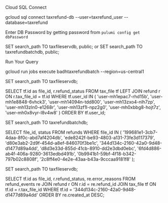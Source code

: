 Cloud SQL Connect 

gcloud sql connect taxrefund-db --user=taxrefund_user --database=taxrefund

Enter DB Password by getting password from `pulumi config get dbPassword` 

SET search_path TO taxfileservdb, public;
or
SET search_path TO taxrefundbatchdb, public;

Run Your Query 


gcloud run jobs execute badhtaxrefundbatch --region=us-central1

SET search_path TO taxfileservdb;

SELECT 
    tf.id as file_id, r.refund_status
FROM tax_file tf
LEFT JOIN refund r ON r.tax_file_id = tf.id
WHERE tf.user_id IN (
    'user-mh1epac7-rhd15b',
    'user-mh1e8848-6vhck3', 
    'user-mh14094n-tdd800',
    'user-mh13zxo4-nlh7zp',
    'user-mh13zln0-e1268r',
    'user-mh13zf1l-npz2g0',
    'user-mh0xbbg8-hojt7z',
    'user-mh0x8vyr-l8v4w8'
)
ORDER BY tf.user_id;

SET search_path TO taxrefundbatchdb;

SELECT 
    file_id,
    status
FROM refunds 
WHERE file_id IN (
    '199681e1-3cb7-4daa-8f0c-abd7af4204db',
    'ede8242f-be93-4803-a131-73fe3d117379',
    'd80e3ab2-2d9f-454d-a8ef-846070f3be1c',
    '344d134c-2160-42a0-9d48-d1477d89a4dd',
    'd8d3e33d-855d-41cb-8910-dd2e3dbd0ebc',
    '6fd4d886-ab4f-406a-9280-3613edbd491b',
    '0b9941b1-59bf-4f18-b342-797b02c8808f',
    '2c8ff4e0-4e2e-43aa-b43a-9cccaa9181f8'
);


SET search_path TO taxfileservdb;

SELECT 
    tf.id as file_id,
    r.refund_status,
    re.error_reasons
FROM refund_events re
JOIN refund r ON r.id = re.refund_id
JOIN tax_file tf ON tf.id = r.tax_file_id
WHERE tf.id = '344d134c-2160-42a0-9d48-d1477d89a4dd'
ORDER BY re.created_at DESC;